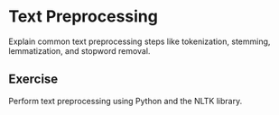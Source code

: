 # Text Preprocessing

Explain common text preprocessing steps like tokenization, stemming, lemmatization, and stopword removal.

## Exercise

Perform text preprocessing using Python and the NLTK library.
